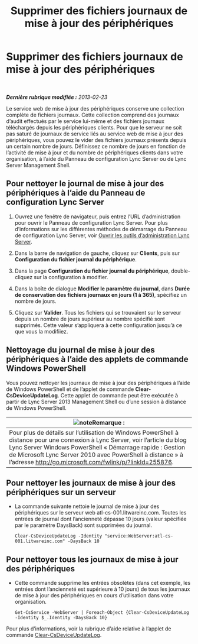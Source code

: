 ﻿---
title: Supprimer des fichiers journaux de mise à jour des périphériques
TOCTitle: Supprimer des fichiers journaux de mise à jour des périphériques
ms:assetid: 58d4097f-5bbf-4824-a04d-2a6555cd93c3
ms:mtpsurl: https://technet.microsoft.com/fr-fr/library/JJ994039(v=OCS.15)
ms:contentKeyID: 53095425
ms.date: 05/20/2016
mtps_version: v=OCS.15
ms.translationtype: HT
---

# Supprimer des fichiers journaux de mise à jour des périphériques

 

_**Dernière rubrique modifiée :** 2013-02-23_

Le service web de mise à jour des périphériques conserve une collection complète de fichiers journaux. Cette collection comprend des journaux d’audit effectués par le service lui-même et des fichiers journaux téléchargés depuis les périphériques clients. Pour que le serveur ne soit pas saturé de journaux de service liés au service web de mise à jour des périphériques, vous pouvez le vider des fichiers journaux présents depuis un certain nombre de jours. Définissez ce nombre de jours en fonction de l’activité de mise à jour et du nombre de périphériques clients dans votre organisation, à l’aide du Panneau de configuration Lync Server ou de Lync Server Management Shell.

## Pour nettoyer le journal de mise à jour des périphériques à l’aide du Panneau de configuration Lync Server

1.  Ouvrez une fenêtre de navigateur, puis entrez l’URL d’administration pour ouvrir le Panneau de configuration Lync Server. Pour plus d’informations sur les différentes méthodes de démarrage du Panneau de configuration Lync Server, voir [Ouvrir les outils d’administration Lync Server](lync-server-2013-open-lync-server-administrative-tools.md).

2.  Dans la barre de navigation de gauche, cliquez sur **Clients**, puis sur **Configuration du fichier journal du périphérique**.

3.  Dans la page **Configuration du fichier journal du périphérique**, double-cliquez sur la configuration à modifier.

4.  Dans la boîte de dialogue **Modifier le paramètre du journal**, dans **Durée de conservation des fichiers journaux en jours (1 à 365)**, spécifiez un nombre de jours.

5.  Cliquez sur **Valider**. Tous les fichiers qui se trouvaient sur le serveur depuis un nombre de jours supérieur au nombre spécifié sont supprimés. Cette valeur s’appliquera à cette configuration jusqu’à ce que vous la modifiiez.

## Nettoyage du journal de mise à jour des périphériques à l’aide des applets de commande Windows PowerShell

Vous pouvez nettoyer les journaux de mise à jour des périphériques à l’aide de Windows PowerShell et de l’applet de commande **Clear-CsDeviceUpdateLog**. Cette applet de commande peut être exécutée à partir de Lync Server 2013 Management Shell ou d’une session à distance de Windows PowerShell.

<table>
<thead>
<tr class="header">
<th><img src="images/Gg398920.note(OCS.15).gif" title="note" alt="note" />Remarque :</th>
</tr>
</thead>
<tbody>
<tr class="odd">
<td>Pour plus de détails sur l’utilisation de Windows PowerShell à distance pour une connexion à Lync Server, voir l’article du blog Lync Server Windows PowerShell « Démarrage rapide : Gestion de Microsoft Lync Server 2010 avec PowerShell à distance » à l’adresse <a href="http://go.microsoft.com/fwlink/p/?linkid=255876">http://go.microsoft.com/fwlink/p/?linkId=255876</a>.</td>
</tr>
</tbody>
</table>


## Pour nettoyer les journaux de mise à jour des périphériques sur un serveur

  - La commande suivante nettoie le journal de mise à jour des périphériques sur le serveur web atl-cs-001.litwareinc.com. Toutes les entrées de journal dont l’ancienneté dépasse 10 jours (valeur spécifiée par le paramètre DaysBack) sont supprimées du journal.
    
        Clear-CsDeviceUpdateLog -Identity "service:WebServer:atl-cs-001.litwareinc.com" -DaysBack 10

## Pour nettoyer tous les journaux de mise à jour des périphériques

  - Cette commande supprime les entrées obsolètes (dans cet exemple, les entrées dont l’ancienneté est supérieure à 10 jours) de tous les journaux de mise à jour des périphériques en cours d’utilisation dans votre organisation.
    
        Get-CsService -WebServer | Foreach-Object {Clear-CsDeviceUpdateLog -Identity $_.Identity -DaysBack 10}

Pour plus d’informations, voir la rubrique d’aide relative à l’applet de commande [Clear-CsDeviceUpdateLog](https://docs.microsoft.com/en-us/powershell/module/skype/Clear-CsDeviceUpdateLog).

